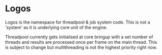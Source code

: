 # Logos

Logos is the namespace for threadpool & job system code. This is not a 'system' as it is underlying core unit of the engine.

Threadpool currently gets initialised at core bringup with a set number of threads and results are processed once per frame
on the main thread. This is subject to change but multithreading is not the highest priority right now.